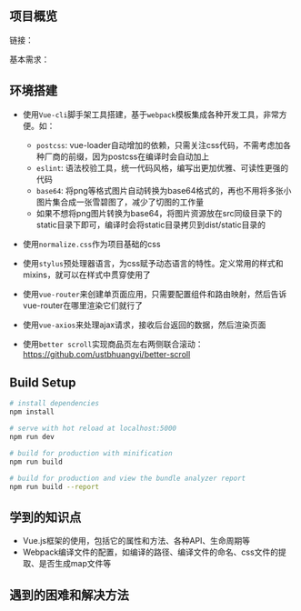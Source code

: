 ## 项目概览
链接：

基本需求：


## 环境搭建

- 使用`Vue-cli`脚手架工具搭建，基于`webpack`模板集成各种开发工具，非常方便。如：
  - `postcss`: vue-loader自动增加的依赖，只需关注css代码，不需考虑加各种厂商的前缀，因为postcss在编译时会自动加上
  - `eslint`: 语法校验工具，统一代码风格，编写出更加优雅、可读性更强的代码
  - `base64`: 将png等格式图片自动转换为base64格式的，再也不用将多张小图片集合成一张雪碧图了，减少了切图的工作量
  - 如果不想将png图片转换为base64，将图片资源放在src同级目录下的static目录下即可，编译时会将static目录拷贝到dist/static目录的

- 使用`normalize.css`作为项目基础的css

- 使用`stylus`预处理器语言，为css赋予动态语言的特性。定义常用的样式和mixins，就可以在样式中贯穿使用了

- 使用`vue-router`来创建单页面应用，只需要配置组件和路由映射，然后告诉vue-router在哪里渲染它们就行了

- 使用`vue-axios`来处理ajax请求，接收后台返回的数据，然后渲染页面

- 使用`better scroll`实现商品页左右两侧联合滚动：https://github.com/ustbhuangyi/better-scroll


## Build Setup

``` bash
# install dependencies
npm install

# serve with hot reload at localhost:5000
npm run dev

# build for production with minification
npm run build

# build for production and view the bundle analyzer report
npm run build --report
```


## 学到的知识点
- Vue.js框架的使用，包括它的属性和方法、各种API、生命周期等
- Webpack编译文件的配置，如编译的路径、编译文件的命名、css文件的提取、是否生成map文件等


## 遇到的困难和解决方法

